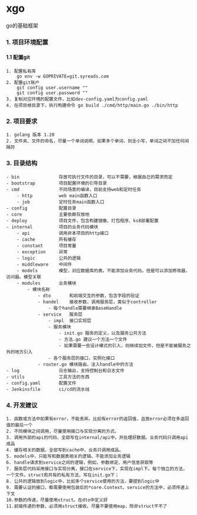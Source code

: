 # xgo
go的基础框架

### 1. 项目环境配置
#### 1.1 配置git
    1. 配置私有库
        go env -w GOPRIVATE=git.syreads.com
    2. 配置git账户
        git config user.username ""
        git config user.password ""
    3. 复制对应环境的配置文件，比如dev-config.yaml为config.yaml
    4. 在项目根目录下，执行构建命令 go build ./cmd/http/main.go ./bin/http

### 2. 项目要求
    1. golang 版本 1.20
    2. 文件夹、文件的命名，尽量一个单词说明，如果多个单词，则全小写，单词之间不加任何间隔符

### 3. 目录结构
    - bin               存放可执行文件的目录，可以不需要，根据自己的需求而定
    - bootstrap         项目配置环境的引导目录
    - cmd               不同场景的编译，目前支持web和定时任务
        - http          web main函数入口
        - job           定时任务main函数入口
    - config            配置目录
    - core              主要依赖存放地
    - deploy            项目文件，包含构建镜像、打包程序、ks8部署配置
    - internal          项目的业务代码模块
        - api           调用非本项目的http接口
        - cache         所有缓存
        - constant      项目常量
        - exception     异常
        - logic         公共的逻辑
        - middleware    中间件
        - models        模型，对应数据库的表。不能添加业务代码，但是可以添加修改器，访问器。模型关联
        - modules       业务模块
            - 模块名称
                - dto       和前端交互的参数，包含字段的验证
                - handel    接收参数，调用服务层，类似于controller
                    - 每个handle需要继承BaseHandle
                - service   服务层
                    - impl  接口实现层
                    - 服务模块
                        - init.go 服务的定义，以及服务公共方法
                        - 方法.go 建议一个方法一个文件
                        - 如果需要一些设计模式的引入，则继续加文件，但是不能被服务之外的地方引入
                    - 各个服务层的接口，实例化接口
                - router.go 模块路由，注入handle中的方法    
    - log               日志输出，支持控制台和日志文件
    - utils             工具方法的东西
    - config.yaml       配置文件
    - Jenkinsfile       ci/cd的流水线


### 4. 开发建议
    1. 函数或方法中如果有error，不能丢弃。比如有error的返回值，且放error必须在多返回值的最后一个
    2. 不同模块之间调用，尽量使用接口与实现分离的方式。
    3. 调用外部的api的代码，全部写在internal/api中，并处理好数据。业务代码只调用api成品
    4. 缓存相关的数据，全部写到cache中，业务只调用成品。
    5. models中，只能写和数据表相关的逻辑。不能添加业务逻辑
    6. handle请求到service之间的逻辑，例如，参数绑定、用户信息获取等
    7. 服务层代码采用接口与实现分离，接口在service下，实现在impl下。每个独立的方法，一个文件。struct和共有的私有方法，写在init.go下；
    8. 公共的逻辑放到logic中，比如多个service使用的方法，要提到logic中
    9. 需要认证的接口，都需要使用包装后的*core.Context。service的方法中，必须传递上下文
    10.参数的传递，尽量使用struct。在dto中定义好
    11.前端传递的参数，必须用struct接收。尽量不要使用map，除非struct干不了
    